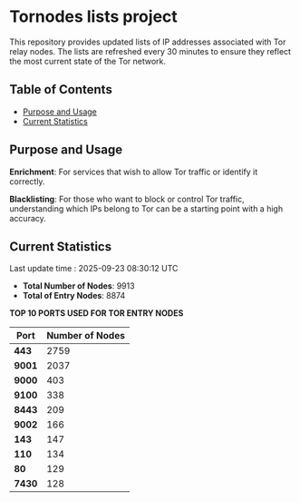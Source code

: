 # Tornodes lists project

This repository provides updated lists of IP addresses associated with Tor relay nodes. The lists are refreshed every 30 minutes to ensure they reflect the most current state of the Tor network.

## Table of Contents

- [Purpose and Usage](#purpose-and-usage)
- [Current Statistics](#current-statistics)


## Purpose and Usage

**Enrichment**: For services that wish to allow Tor traffic or identify it correctly.

**Blacklisting**: For those who want to block or control Tor traffic, understanding which IPs belong to Tor can be a starting point with a high accuracy.

## Current Statistics

Last update time : 2025-09-23 08:30:12 UTC

- **Total Number of Nodes**: 9913
- **Total of Entry Nodes**: 8874

**TOP 10 PORTS USED FOR TOR ENTRY NODES**

| **Port** | **Number of Nodes** |
|------|-----------------|
| **443**   | 2759  |
| **9001**   | 2037  |
| **9000**   | 403  |
| **9100**   | 338  |
| **8443**   | 209  |
| **9002**   | 166  |
| **143**   | 147  |
| **110**   | 134  |
| **80**   | 129  |
| **7430**   | 128  |

